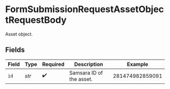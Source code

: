 # FormSubmissionRequestAssetObjectRequestBody

Asset object.


## Fields

| Field                    | Type                     | Required                 | Description              | Example                  |
| ------------------------ | ------------------------ | ------------------------ | ------------------------ | ------------------------ |
| `id`                     | *str*                    | :heavy_check_mark:       | Samsara ID of the asset. | 281474982859091          |